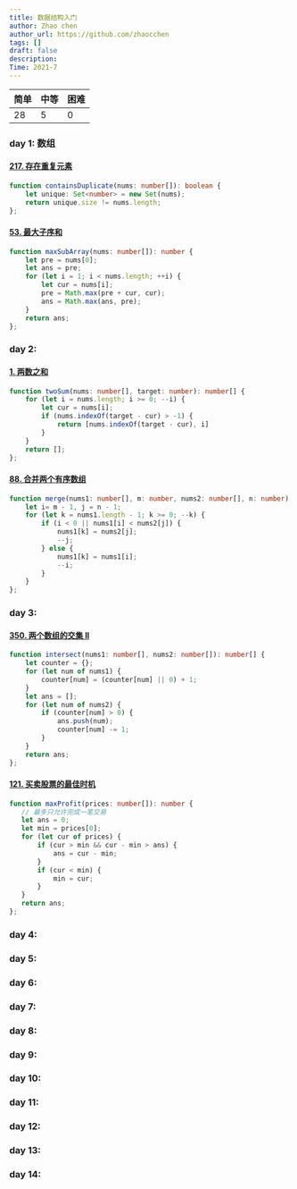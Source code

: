 ```yaml
---
title: 数据结构入门
author: Zhao chen
author_url: https://github.com/zhaocchen
tags: []
draft: false
description:
Time: 2021-7
---
```


| 简单 | 中等 | 困难 |
| ---- | ---- | ---- |
| 28   | 5    | 0    |

### day 1: 数组

#### [217. 存在重复元素](https://leetcode-cn.com/problems/contains-duplicate/)

```ts
function containsDuplicate(nums: number[]): boolean {
    let unique: Set<number> = new Set(nums);
    return unique.size != nums.length;
};
```

#### [53. 最大子序和](https://leetcode-cn.com/problems/maximum-subarray/)

```ts
function maxSubArray(nums: number[]): number {
    let pre = nums[0];
    let ans = pre;
    for (let i = 1; i < nums.length; ++i) {
        let cur = nums[i];
        pre = Math.max(pre + cur, cur);
        ans = Math.max(ans, pre);
    }
    return ans;
};
```

### day 2: 

#### [1. 两数之和](https://leetcode-cn.com/problems/two-sum/)

```ts
function twoSum(nums: number[], target: number): number[] {
    for (let i = nums.length; i >= 0; --i) {
        let cur = nums[i];
        if (nums.indexOf(target - cur) > -1) {
            return [nums.indexOf(target - cur), i]
        }
    }
    return [];
};
```



#### [88. 合并两个有序数组](https://leetcode-cn.com/problems/merge-sorted-array/)

```ts
function merge(nums1: number[], m: number, nums2: number[], n: number): void {
    let i= m - 1, j = n - 1;
    for (let k = nums1.length - 1; k >= 0; --k) {
        if (i < 0 || nums1[i] < nums2[j]) {
            nums1[k] = nums2[j];
            --j;
        } else {
            nums1[k] = nums1[i];
            --i;
        }
    }
};
```




### day 3:

#### [350. 两个数组的交集 II](https://leetcode-cn.com/problems/intersection-of-two-arrays-ii/)

```ts
function intersect(nums1: number[], nums2: number[]): number[] {
    let counter = {};
    for (let num of nums1) {
        counter[num] = (counter[num] || 0) + 1;
    }
    let ans = [];
    for (let num of nums2) {
        if (counter[num] > 0) {
            ans.push(num);
            counter[num] -= 1;
        }
    }
    return ans;
};
```



#### [121. 买卖股票的最佳时机](https://leetcode-cn.com/problems/best-time-to-buy-and-sell-stock/)

```ts
function maxProfit(prices: number[]): number {
   // 最多只允许完成一笔交易
   let ans = 0;
   let min = prices[0];
   for (let cur of prices) {
       if (cur > min && cur - min > ans) {
           ans = cur - min;
       }
       if (cur < min) {
           min = cur;
       }
   }
   return ans;
};
```



### day 4:





### day 5:   



### day 6: 



### day 7: 



### day 8: 





### day 9: 





### day 10: 



### day 11: 



### day 12: 



### day 13: 



### day 14: 
